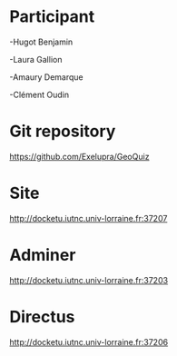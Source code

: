 # Participant

-Hugot Benjamin

-Laura Gallion

-Amaury Demarque

-Clément Oudin

# Git repository

https://github.com/Exelupra/GeoQuiz

# Site

http://docketu.iutnc.univ-lorraine.fr:37207

# Adminer

http://docketu.iutnc.univ-lorraine.fr:37203

# Directus

http://docketu.iutnc.univ-lorraine.fr:37206